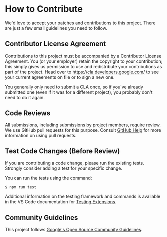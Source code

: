 # How to Contribute

We'd love to accept your patches and contributions to this project. There are
just a few small guidelines you need to follow.

## Contributor License Agreement

Contributions to this project must be accompanied by a Contributor License
Agreement. You (or your employer) retain the copyright to your contribution;
this simply gives us permission to use and redistribute your contributions as
part of the project. Head over to <https://cla.developers.google.com/> to see
your current agreements on file or to sign a new one.

You generally only need to submit a CLA once, so if you've already submitted one
(even if it was for a different project), you probably don't need to do it
again.

## Code Reviews

All submissions, including submissions by project members, require review. We
use GitHub pull requests for this purpose. Consult
[GitHub Help](https://help.github.com/articles/about-pull-requests/) for more
information on using pull requests.

## Test Code Changes (Before Review)

If you are contributing a code change, please run the existing tests. Strongly
consider adding a test for your specific change.

You can run the tests using the command:

```shell
$ npm run test
```

Additional information on the testing framework and commands is available in the
VS Code documentation for
[Testing Extensions](https://code.visualstudio.com/api/working-with-extensions/testing-extension).

## Community Guidelines

This project follows [Google's Open Source Community
Guidelines](https://opensource.google/conduct/).
